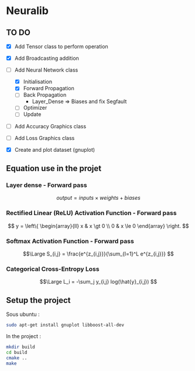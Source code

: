 # Neuralib

## TO DO

- [X] Add Tensor class to perform operation
- [X] Add Broadcasting addition

- [ ] Add Neural Network class
    - [X] Initialisation
    - [X] Forward Propagation
    - [ ] Back Propagation
        - Layer_Dense => Biases and fix Segfault
    - [ ] Optimizer
    - [ ] Update
- [ ] Add Accuracy Graphics class
- [ ] Add Loss Graphics class
- [X] Create and plot dataset (gnuplot) 

## Equation use in the projet

### Layer dense - Forward pass

$$
    output = inputs \times weights + biases
$$

### Rectified Linear (ReLU) Activation Function - Forward pass

$$
    y = \left\{
            \begin{array}{ll}
                x & x \gt 0 \\
                0 & x \le 0
            \end{array}
        \right.
$$

### Softmax Activation Function - Forward pass

$$\Large
    S_{i,j} = \frac{e^{z_{i,j}}}{\sum_{l=1}^L e^{z_{i,j}}}
$$

### Categorical Cross-Entropy Loss

$$\Large
    L_i = -\sum_j y_{i,j} log(\hat{y}_{i,j})
$$

## Setup the project

Sous ubuntu :
```bash
sudo apt-get install gnuplot libboost-all-dev
```

In the project :
```bash
mkdir build
cd build
cmake ..
make
```